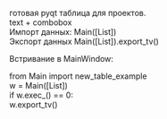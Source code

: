 готовая pyqt таблица для проектов.  
text + combobox  
Импорт данных: Main([List])  
Экспорт данных Main([List]).export_tv()  
  
Встривание в MainWindow:  

  from Main import new_table_example   
  w = Main([List])  
  if w.exec_() == 0:  
      w.export_tv()  
